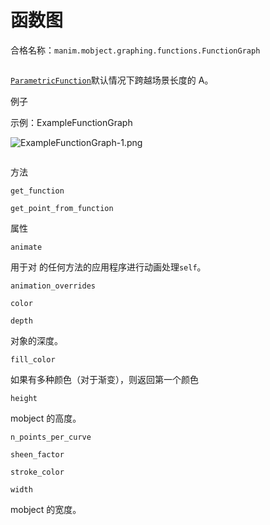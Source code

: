 # 函数图

合格名称：`manim.mobject.graphing.functions.FunctionGraph`


```py

```

[`ParametricFunction`]()默认情况下跨越场景长度的 A。

例子

示例：ExampleFunctionGraph

![ExampleFunctionGraph-1.png](../_images/ExampleFunctionGraph-1.png)

```py

```


方法

`get_function`

`get_point_from_function`

属性

`animate`

用于对 的任何方法的应用程序进行动画处理`self`。

`animation_overrides`

`color`

`depth`

对象的深度。

`fill_color`

如果有多种颜色（对于渐变），则返回第一个颜色

`height`

mobject 的高度。

`n_points_per_curve`

`sheen_factor`

`stroke_color`

`width`

mobject 的宽度。
